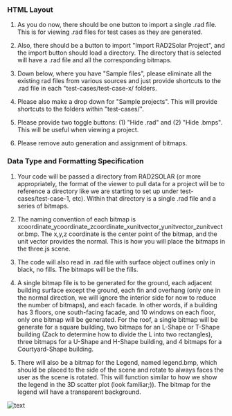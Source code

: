 

### HTML Layout

1. As you do now, there should be one button to import a single .rad file. This is for viewing .rad files for test cases as they are generated.

2. Also, there should be a button to import "Import RAD2Solar Project", and the import button should load a directory. The directory that is selected will have a .rad file and all the corresponding bitmaps.

3. Down below, where you have "Sample files", please eliminate all the existing rad files from various sources and just provide shortcuts to the .rad file in each "test-cases/test-case-x/ folders.

4. Please also make a drop down for "Sample projects". This will provide shortcuts to the folders within "test-cases/".

5. Please provide two toggle buttons: (1) "Hide .rad" and (2) "Hide .bmps". This will be useful when viewing a project.

6. Please remove auto generation and assignment of bitmaps.

### Data Type and Formatting Specification

1. Your code will be passed a directory from RAD2SOLAR (or more appropriately, the format of the viewer to pull data for a project will be to reference a directory like we are starting to set up under test-cases/test-case-1, etc). Within that directory is a single .rad file and a series of bitmaps.

2. The naming convention of each bitmap is xcoordinate_ycoordinate_zcoordinate_xunitvector_yunitvector_zunitvector.bmp. The x,y,z coordinate is the center point of the bitmap, and the unit vector provides the normal. This is how you will place the bitmaps in the three.js scene.

3. The code will also read in .rad file with surface object outlines only in black, no fills. The bitmaps will be the fills.

4. A single bitmap file is to be generated for the ground, each adjacent building surface except the ground, each fin and overhang (only one in the normal direction, we will ignore the interior side for now to reduce the number of bitmaps), and each facade. In other words, if a building has 3 floors, one south-facing facade, and 10 windows on each floor, only one bitmap will be generated. For the roof, a single bitmap will be generate for a square building, two bitmaps for an L-Shape or T-Shape building (Zack to determine how to divide the L into two rectangles), three bitmaps for a U-Shape and H-Shape building, and 4 bitmaps for a Courtyard-Shape building.

5. There will also be a bitmap for the Legend, named legend.bmp, which should be placed to the side of the scene and rotate to always faces the user as the scene is rotated. This will function similar to how we show the legend in the 3D scatter plot (look familiar;)). The bitmap for the legend will have a transparent background.


![text](https://www.ladybug.tools/spider/sandbox/speed-rad2solar-viewer/images/LegendThreeJS.PNG)

